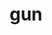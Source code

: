 ---
category: 3-letters
denotation: null
name: gun
reference_link: https://www.etymonline.com/word/gun
root_language: null
root_name: null
title: gun
type: free
word_sums:
- respelling: gun
  sum: 'Gun + '
---